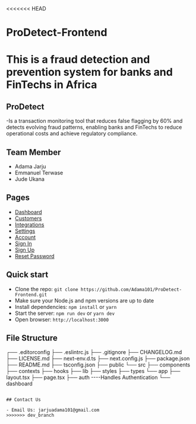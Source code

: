 <<<<<<< HEAD
# ProDetect-Frontend
This is a fraud detection and prevention system for banks and FinTechs in Africa
=======
## ProDetect
-Is a transaction monitoring tool that reduces false flagging by 60% and detects evolving fraud patterns, enabling banks and FinTechs to reduce operational costs and achieve regulatory compliance.

## Team Member
- Adama Jarju
- Emmanuel Terwase
- Jude Ukana

## Pages 

- [Dashboard](https://prodetect)
- [Customers](https://prodetect/dashboard/customers)
- [Integrations](https://prodetect/dashboard/integrations)
- [Settings](https://prodetect/dashboard/settings)
- [Account](https://prodetect/dashboard/account)
- [Sign In](https://prodetect/auth/sign-in)
- [Sign Up](https://prodetect/auth/sign-up)
- [Reset Password](https://prodetect/auth/reset-password)

## Quick start

- Clone the repo: `git clone https://github.com/Adama101/ProDetect-Frontend.git`
- Make sure your Node.js and npm versions are up to date
- Install dependencies: `npm install` or `yarn`
- Start the server: `npm run dev` or `yarn dev`
- Open browser: `http://localhost:3000`

## File Structure

┌── .editorconfig
├── .eslintrc.js
├── .gitignore
├── CHANGELOG.md
├── LICENSE.md
├── next-env.d.ts
├── next.config.js
├── package.json
├── README.md
├── tsconfig.json
├── public
└── src
	├── components
	├── contexts
	├── hooks
	├── lib
	├── styles
	├── types
	└── app
		├── layout.tsx
		├── page.tsx
		├── auth ----Handles Authentication
		└── dashboard
```

## Contact Us

- Email Us: jarjuadama101@gmail.com
>>>>>>> dev_branch
